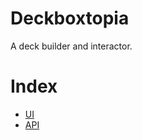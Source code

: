 # Deckboxtopia

A deck builder and interactor.

# Index

- [UI](nextjs-dashboard/README.md)
- [API](shuttle/README.md)
